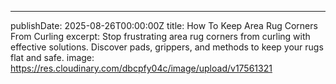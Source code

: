 ---
publishDate: 2025-08-26T00:00:00Z
title: How To Keep Area Rug Corners From Curling
excerpt: Stop frustrating area rug corners from curling with effective solutions. Discover pads, grippers, and methods to keep your rugs flat and safe.
image: https://res.cloudinary.com/dbcpfy04c/image/upload/v17561321